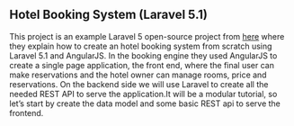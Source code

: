 ## Hotel Booking System (Laravel 5.1)

This project is an example Laravel 5 open-source project from [here](http://learninglaravel.net/hotel-booking-engine-with-laravel-5-and-angularjs-part-1) where they explain how to create an hotel booking system from scratch using Laravel 5.1 and AngularJS. In the booking engine they used AngularJS to create a single page application, the front end, where the final user can make reservations and the hotel owner can manage rooms, price and reservations. On the backend side we will use Laravel to create all the needed REST API to serve the application.It will be a modular tutorial, so let’s start by create the data model and some basic REST api to serve the frontend.
